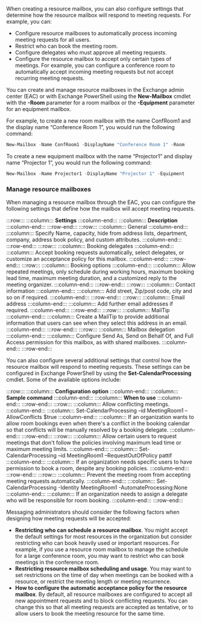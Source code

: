 When creating a resource mailbox, you can also configure settings that determine how the resource mailbox will respond to meeting requests. For example, you can:

 -  Configure resource mailboxes to automatically process incoming meeting requests for all users.
 -  Restrict who can book the meeting room.
 -  Configure delegates who must approve all meeting requests.
 -  Configure the resource mailbox to accept only certain types of meetings. For example, you can configure a conference room to automatically accept incoming meeting requests but not accept recurring meeting requests.

You can create and manage resource mailboxes in the Exchange admin center (EAC) or with Exchange PowerShell using the **New-Mailbox** cmdlet with the **-Room** parameter for a room mailbox or the **-Equipment** parameter for an equipment mailbox.

For example, to create a new room mailbox with the name ConfRoom1 and the display name “Conference Room 1”, you would run the following command:

```powershell
New-Mailbox -Name ConfRoom1 -DisplayName "Conference Room 1" -Room
```

To create a new equipment mailbox with the name “Projector1” and display name “Projector 1”, you would run the following command:

```powershell
New-Mailbox -Name Projector1 -DisplayName "Projector 1" -Equipment
```

### Manage resource mailboxes

When managing a resource mailbox through the EAC, you can configure the following settings that define how the mailbox will accept meeting requests.

:::row:::
  :::column:::
    **Settings**
  :::column-end:::
  :::column:::
    **Description**
  :::column-end:::
:::row-end:::
:::row:::
  :::column:::
    General
  :::column-end:::
  :::column:::
    Specify Name, capacity, hide from address lists, department, company, address book policy, and custom attributes.
  :::column-end:::
:::row-end:::
:::row:::
  :::column:::
    Booking delegates
  :::column-end:::
  :::column:::
    Accept booking requests automatically, select delegates, or customize an acceptance policy for this mailbox.
  :::column-end:::
:::row-end:::
:::row:::
  :::column:::
    Booking options
  :::column-end:::
  :::column:::
    Allow repeated meetings, only schedule during working hours, maximum booking lead time, maximum meeting duration, and a customized reply to the meeting organizer.
  :::column-end:::
:::row-end:::
:::row:::
  :::column:::
    Contact information
  :::column-end:::
  :::column:::
    Add street, Zip/post code, city and so on if required.
  :::column-end:::
:::row-end:::
:::row:::
  :::column:::
    Email address
  :::column-end:::
  :::column:::
    Add further email addresses if required.
  :::column-end:::
:::row-end:::
:::row:::
  :::column:::
    MailTip
  :::column-end:::
  :::column:::
    Create a MailTip to provide additional information that users can see when they select this address in an email.
  :::column-end:::
:::row-end:::
:::row:::
  :::column:::
    Mailbox delegation
  :::column-end:::
  :::column:::
    Configure Send As, Send on Behalf Of, and Full Access permission for this mailbox, as with shared mailboxes.
  :::column-end:::
:::row-end:::


You can also configure several additional settings that control how the resource mailbox will respond to meeting requests. These settings can be configured in Exchange PowerShell by using the **Set-CalendarProcessing** cmdlet. Some of the available options include:

:::row:::
  :::column:::
    **Configuration option**
  :::column-end:::
  :::column:::
    **Sample command**
  :::column-end:::
  :::column:::
    **When to use**
  :::column-end:::
:::row-end:::
:::row:::
  :::column:::
    Allow conflicting meetings.
  :::column-end:::
  :::column:::
    Set-CalendarProcessing –id MeetingRoom1 –AllowConflicts $true
  :::column-end:::
  :::column:::
    If an organization wants to allow room bookings even when there's a conflict in the booking calendar so that conflicts will be manually resolved by a booking delegate.
  :::column-end:::
:::row-end:::
:::row:::
  :::column:::
    Allow certain users to request meetings that don't follow the policies involving maximum lead time or maximum meeting limits.
  :::column-end:::
  :::column:::
    Set-CalendarProcessing –id MeetingRoom1 –RequestOutOfPolicy pattif
  :::column-end:::
  :::column:::
    If an organization needs specific users to have permission to book a room, despite any booking policies.
  :::column-end:::
:::row-end:::
:::row:::
  :::column:::
    Prevent the meeting room from accepting meeting requests automatically.
  :::column-end:::
  :::column:::
    Set-CalendarProcessing -Identity MeetingRoom1 -AutomateProcessing:None
  :::column-end:::
  :::column:::
    If an organization needs to assign a delegate who will be responsible for room booking.
  :::column-end:::
:::row-end:::


Messaging administrators should consider the following factors when designing how meeting requests will be accepted:

 -  **Restricting who can schedule a resource mailbox**. You might accept the default settings for most resources in the organization but consider restricting who can book heavily used or important resources. For example, if you use a resource room mailbox to manage the schedule for a large conference room, you may want to restrict who can book meetings in the conference room.
 -  **Restricting resource mailbox scheduling and usage**. You may want to set restrictions on the time of day when meetings can be booked with a resource, or restrict the meeting length or meeting recurrence.
 -  **How to configure the automatic acceptance policy for the resource mailbox**. By default, all resource mailboxes are configured to accept all new appointment requests and to block conflicting requests. You can change this so that all meeting requests are accepted as tentative, or to allow users to book the meeting resource for the same time.

